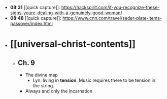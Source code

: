 - **08:31** [[quick capture]]:  https://hackspirit.com/if-you-recognize-these-signs-youre-dealing-with-a-genuinely-good-woman/
- **08:48** [[quick capture]]:  https://www.cnn.com/travel/seder-plate-items-passover/index.html
- # [[universal-christ-contents]]
	- ## Ch. 9
		- The divine map
			- Lyn: living in **tension**. Music requires there to be tension in the string.
		- Always and only the incarnation